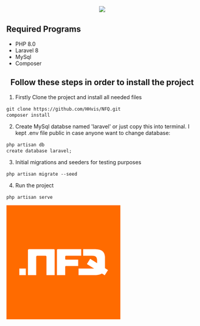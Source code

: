 <p align="center"><a href="https://laravel.com" target="_blank"><img src="https://raw.githubusercontent.com/laravel/art/master/logo-lockup/5%20SVG/2%20CMYK/1%20Full%20Color/laravel-logolockup-cmyk-red.svg" width="400"></a></p>

<h2>Required Programs</h2>

<ul>
  <li>PHP 8.0</li>
  <li>Laravel 8</li>
  <li>MySql</li>
  <li>Composer</li>
</ul> 

<h2 align="center">Follow these steps in order to install the project</h2>

1. Firstly Clone the project and install all needed files
```
git clone https://github.com/HHvis/NFQ.git
composer install
```
2. Create MySql databse named 'laravel' or just copy this into terminal. I kept .env file public in case anyone want to change database:
```
php artisan db
create database laravel;
```
3. Initial migrations and seeders for testing purposes
```
php artisan migrate --seed
```
4. Run the project
```
php artisan serve
```
![Project](public/images/logoNFQ.png?raw=true "Title")
